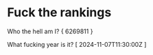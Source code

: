 # Fuck the rankings

Who the hell am I?
{ 6269811 }

What fucking year is it?
[ 2024-11-07T11:30:00Z ]
